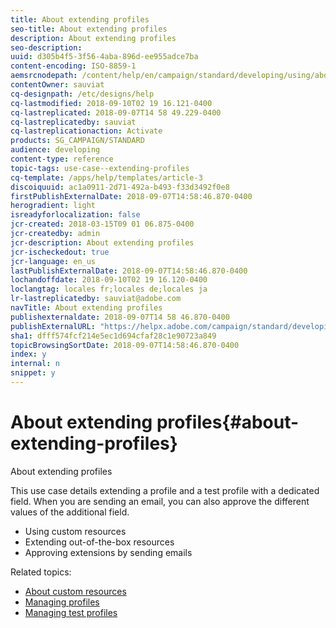 ```yaml
---
title: About extending profiles
seo-title: About extending profiles
description: About extending profiles
seo-description: 
uuid: d305b4f5-3f56-4aba-896d-ee955adce7ba
content-encoding: ISO-8859-1
aemsrcnodepath: /content/help/en/campaign/standard/developing/using/about-extending-profiles
contentOwner: sauviat
cq-designpath: /etc/designs/help
cq-lastmodified: 2018-09-10T02 19 16.121-0400
cq-lastreplicated: 2018-09-07T14 58 49.229-0400
cq-lastreplicatedby: sauviat
cq-lastreplicationaction: Activate
products: SG_CAMPAIGN/STANDARD
audience: developing
content-type: reference
topic-tags: use-case--extending-profiles
cq-template: /apps/help/templates/article-3
discoiquuid: ac1a0911-2d71-492a-b493-f33d3492f0e8
firstPublishExternalDate: 2018-09-07T14:58:46.870-0400
herogradient: light
isreadyforlocalization: false
jcr-created: 2018-03-15T09 01 06.875-0400
jcr-createdby: admin
jcr-description: About extending profiles
jcr-ischeckedout: true
jcr-language: en_us
lastPublishExternalDate: 2018-09-07T14:58:46.870-0400
lochandoffdate: 2018-09-10T02 19 16.120-0400
loclangtag: locales fr;locales de;locales ja
lr-lastreplicatedby: sauviat@adobe.com
navTitle: About extending profiles
publishexternaldate: 2018-09-07T14 58 46.870-0400
publishExternalURL: "https://helpx.adobe.com/campaign/standard/developing/using/about-extending-profiles.html"
sha1: dfff574fcf214e5ec1d694cfaf28c1e90723a849
topicBrowsingSortDate: 2018-09-07T14:58:46.870-0400
index: y
internal: n
snippet: y
---
```


# About extending profiles{#about-extending-profiles}

About extending profiles

This use case details extending a profile and a test profile with a dedicated field. When you are sending an email, you can also approve the different values of the additional field.

* Using custom resources
* Extending out-of-the-box resources
* Approving extensions by sending emails

Related topics:

* [About custom resources](../../developing/using/data-model-concepts.md)
* [Managing profiles](../../audiences/using/about-profiles.md)
* [Managing test profiles](../../sending/using/managing-test-profiles-and-sending-proofs.md#managing-test-profiles)

